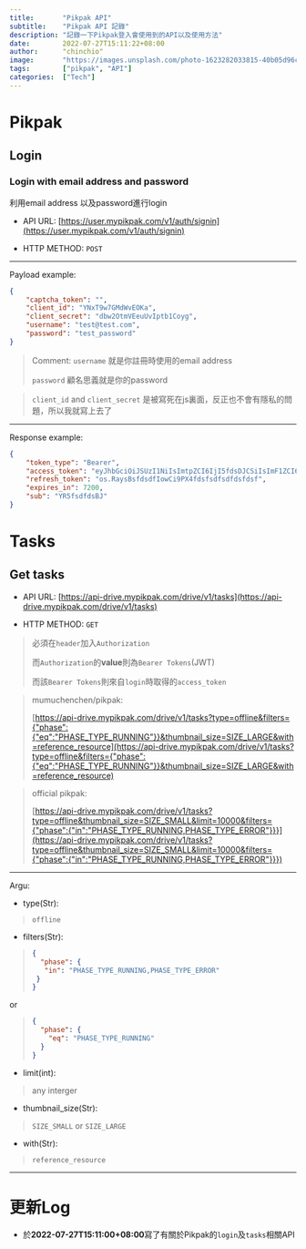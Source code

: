 ```yaml
---
title:       "Pikpak API"
subtitle:    "Pikpak API 記錄"
description: "記錄一下Pikpak登入會使用到的API以及使用方法"
date:        2022-07-27T15:11:22+08:00
author:      "chinchio"
image:       "https://images.unsplash.com/photo-1623282033815-40b05d96c903?ixlib=rb-1.2.1&ixid=MnwxMjA3fDB8MHxwaG90by1wYWdlfHx8fGVufDB8fHx8&auto=format&fit=crop&w=1470&q=80"
tags:        ["pikpak", "API"]
categories:  ["Tech"]
---
```


# Pikpak

## Login

### Login with email address and password
利用email address 以及password進行login

- API URL: [https://user.mypikpak.com/v1/auth/signin](https://user.mypikpak.com/v1/auth/signin)

- HTTP METHOD: `POST`

---

Payload example:
```json
{
    "captcha_token": "",
    "client_id": "YNxT9w7GMdWvEOKa",
    "client_secret": "dbw2OtmVEeuUvIptb1Coyg",
    "username": "test@test.com",
    "password": "test_password"
}
```
> Comment:
> `username` 就是你註冊時使用的email address
>
> `password` 顧名思義就是你的password

> `client_id` and `client_secret` 是被寫死在js裏面，反正也不會有隱私的問題，所以我就寫上去了

---

Response example:
```json
{
    "token_type": "Bearer",
    "access_token": "eyJhbGciOiJSUzI1NiIsImtpZCI6IjI5fdsDJCSiIsImF1ZCI6IllOeFQ5dzdHTWRXdkVPS2EiLCJleHAiOjE2NTg5MzExMfsdfds-QBR7O8UM6xcXoGF5tT48z4VfdsfdHMeWmN6igKFFWwcOfOgvAaYA",
    "refresh_token": "os.RaysBsfdsdfIowCi9PX4fdsfsdfsdfdsfdsf",
    "expires_in": 7200,
    "sub": "YR5fsdfdsBJ"
}
```

# Tasks

## Get tasks

- API URL: [https://api-drive.mypikpak.com/drive/v1/tasks](https://api-drive.mypikpak.com/drive/v1/tasks)

- HTTP METHOD: `GET`

> 必須在`header`加入`Authorization`
> 
> 而`Authorization`的**value**則為`Bearer Tokens`(JWT)
> 
> 而該`Bearer Tokens`則來自`login`時取得的`access_token`

> mumuchenchen/pikpak:
>
> [https://api-drive.mypikpak.com/drive/v1/tasks?type=offline&filters={"phase":{"eq":"PHASE_TYPE_RUNNING"}}&thumbnail_size=SIZE_LARGE&with=reference_resource](https://api-drive.mypikpak.com/drive/v1/tasks?type=offline&filters={"phase":{"eq":"PHASE_TYPE_RUNNING"}}&thumbnail_size=SIZE_LARGE&with=reference_resource)

> official pikpak:
>
> [https://api-drive.mypikpak.com/drive/v1/tasks?type=offline&thumbnail_size=SIZE_SMALL&limit=10000&filters={"phase":{"in":"PHASE_TYPE_RUNNING,PHASE_TYPE_ERROR"}}}](https://api-drive.mypikpak.com/drive/v1/tasks?type=offline&thumbnail_size=SIZE_SMALL&limit=10000&filters={"phase":{"in":"PHASE_TYPE_RUNNING,PHASE_TYPE_ERROR"}}})

---

Argu:
- type(Str):
> `offline`
- filters(Str):
> ```json
> {
>   "phase": {
>    "in": "PHASE_TYPE_RUNNING,PHASE_TYPE_ERROR"
>  }
>}
>```
or
> ```json
> {
>   "phase": {
>     "eq": "PHASE_TYPE_RUNNING"
>   }
> }
>```
- limit(int):
> any interger
- thumbnail_size(Str):
> `SIZE_SMALL` or `SIZE_LARGE`
- with(Str):
> `reference_resource`

---



# 更新Log
- 於**2022-07-27T15:11:00+08:00**寫了有關於Pikpak的`login`及`tasks`相關API